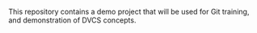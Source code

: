 This repository contains a demo project that will be used for Git training, and demonstration of DVCS concepts.
